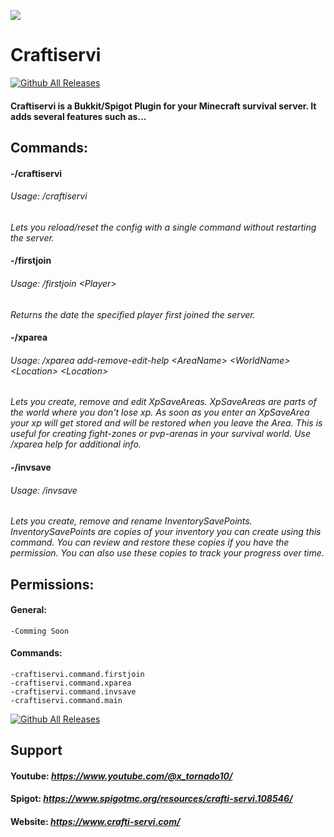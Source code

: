 ![](https://www.crafti-servi.com/plugin-resources/craftiservi/Plugin-Logo/CSP.png)

# Craftiservi
[![Github All Releases](https://img.shields.io/github/downloads/toxicstoxm/craftiservi/total.svg)]()  
#### Craftiservi is a Bukkit/Spigot Plugin for your Minecraft survival server. It adds several features such as...

## Commands:

#### -/craftiservi
###### *Usage: /craftiservi <help-reloadconfig-resetconfig>*
*Lets you reload/reset the config with a single command without restarting the server.*

#### -/firstjoin
###### *Usage: /firstjoin \<Player>*
*Returns the date the specified player first joined the server.*

#### -/xparea
###### *Usage: /xparea add-remove-edit-help \<AreaName> \<WorldName> \<Location> \<Location>*
*Lets you create, remove and edit XpSaveAreas. XpSaveAreas are parts of the world where you don't lose xp. As soon as you enter an XpSaveArea your xp will get stored and will be restored when you leave the Area. This is useful for creating fight-zones or pvp-arenas in your survival world. Use /xparea help for additional info.*

#### -/invsave
###### *Usage: /invsave <new-remove-rename-view> <InvName> <NewInvName>*
*Lets you create, remove and rename InventorySavePoints. InventorySavePoints are copies of your inventory you can create using this command. You can review and restore these copies if you have the permission. You can also use these copies to track your progress over time.*

## Permissions:
#### General:
    -Comming Soon
#### Commands:
    -craftiservi.command.firstjoin  
    -craftiservi.command.xparea  
    -craftiservi.command.invsave  
    -craftiservi.command.main  

[![Github All Releases](https://bstats.org/signatures/bukkit/craftiservi.svg)]()

## Support
#### Youtube: *https://www.youtube.com/@x_tornado10/*
#### Spigot: *https://www.spigotmc.org/resources/crafti-servi.108546/*
#### Website: *https://www.crafti-servi.com/*
